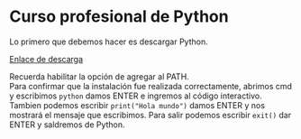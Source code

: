 # Curso profesional de Python

Lo primero que debemos hacer es descargar Python.

[Enlace de descarga](https://www.python.org/downloads/)

Recuerda habilitar la opción de agregar al PATH.  
Para confirmar que la instalación fue realizada correctamente, abrimos cmd y escribimos `python` damos ENTER e ingremos al código interactivo. Tambien podemos escribir `print("Hola mundo")` damos ENTER y nos mostrará el mensaje que escribimos. Para salir podemos escribir `exit()` dar ENTER y saldremos de Python.
